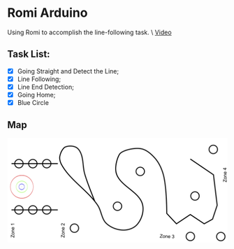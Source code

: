 # Romi Arduino
Using Romi to accomplish the line-following task. \\
[Video](https://drive.google.com/open?id=1KFJOX-LMRZ4LEj-RMjIquQ1IABAgHnQY)

## Task List:
- [x] Going Straight and Detect the Line;
- [x] Line Following;
- [x] Line End Detection;
- [x] Going Home;
- [x] Blue Circle

## Map
![Map](CourseWorMap_90x190cm.jpg)
